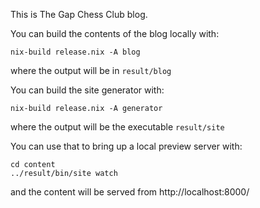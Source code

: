 This is The Gap Chess Club blog.

You can build the contents of the blog locally with: 
```
nix-build release.nix -A blog
```
where the output will be in `result/blog`

You can build the site generator with:
```
nix-build release.nix -A generator
```
where the output will be the executable  `result/site`

You can use that to bring up a local preview server with:
```
cd content
../result/bin/site watch
```
and the content will be served from http://localhost:8000/
